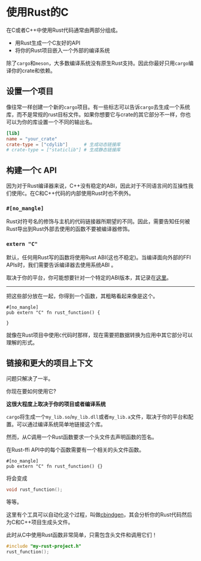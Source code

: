 # 使用Rust的C

在C或者C++中使用Rust代码通常由两部分组成。

- 用Rust生成一个C友好的API
- 将你的Rust项目嵌入一个外部的编译系统

除了`cargo`和`meson`，大多数编译系统没有原生Rust支持。因此你最好只用`cargo`编译你的crate和依赖。

## 设置一个项目

像往常一样创建一个新的`cargo`项目。有一些标志可以告诉`cargo`去生成一个系统库，而不是常规的rust目标文件。如果你想要它与crate的其它部分不一样，你也可以为你的库设置一个不同的输出名。

```toml
[lib]
name = "your_crate"
crate-type = ["cdylib"]      # 生成动态链接库
# crate-type = ["staticlib"] # 生成静态链接库
```

## 构建一个`C` API

因为对于Rust编译器来说，C++没有稳定的ABI，因此对于不同语言间的互操性我们使用`C`。在C和C++代码的内部使用Rust时也不例外。

### `#[no_mangle]`

Rust对符号名的修饰与主机的代码链接器所期望的不同。因此，需要告知任何被Rust导出到Rust外部去使用的函数不要被编译器修饰。

### `extern "C"`

默认，任何用Rust写的函数将使用Rust ABI(这也不稳定)。当编译面向外部的FFI APIs时，我们需要告诉编译器去使用系统ABI 。 

取决于你的平台，你可能想要针对一个特定的ABI版本，其记录在[这里](https://doc.rust-lang.org/reference/items/external-blocks.html)。

---

把这些部分放在一起，你得到一个函数，其粗略看起来像是这个。

```rust,ignore
#[no_mangle]
pub extern "C" fn rust_function() {

}
```

就像在Rust项目中使用`C`代码时那样，现在需要把数据转换为应用中其它部分可以理解的形式。

## 链接和更大的项目上下文

问题只解决了一半。

你现在要如何使用它?

**这很大程度上取决于你的项目或者编译系统**

`cargo`将生成一个`my_lib.so`/`my_lib.dll`或者`my_lib.a`文件，取决于你的平台和配置。可以通过编译系统简单地链接这个库。

然而，从C调用一个Rust函数要求一个头文件去声明函数的签名。

在Rust-ffi API中的每个函数需要有一个相关的头文件函数。

```rust,ignore
#[no_mangle]
pub extern "C" fn rust_function() {}
```

将会变成

```C
void rust_function();
```

等等。

这里有个工具可以自动化这个过程，叫做[cbindgen]，其会分析你的Rust代码然后为C和C++项目生成头文件。

[cbindgen]: https://github.com/eqrion/cbindgen

此时从C中使用Rust函数非常简单，只需包含头文件和调用它们！

```C
#include "my-rust-project.h"
rust_function();
```
